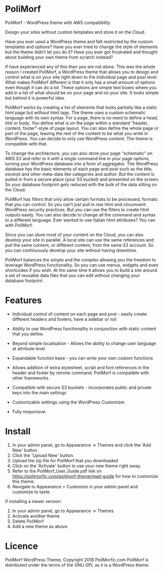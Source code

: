 # PoliMorf
PoliMorf - WordPress theme with AWS compatibility

Design your sites without custom templates and store it on the Cloud.

Have you ever used a WordPress theme and felt restricted by the custom templates and options? Have you ever tried to change the style of elements but the theme didn’t let you do it? Have you ever got frustrated and thought about building your own theme from scratch instead?

If have experienced any of this then you are not alone. This was the whole reason I created PoliMorf, a WordPress theme that allows you to design and control what is on your site right down to the individual page and post level.  What makes PoliMorf different is that it only has a small amount of options even though it can do a lot. These options are simple text boxes where you add in a list of what should be on your page and on your site. It looks simple but behind it is powerful idea. 

PoliMorf works by creating a list of elements that looks partially like a static html page but without html tags. The theme uses a custom schematic language with its own syntax. For a page, there is no need to define a head, title or body. You define what is on the page within a standard “header, content, footer”-style of page layout. You can also define the whole page or part of the page, leaving the rest of the content to be what you write in WordPress. You can decide to only use WordPress content. The theme is compatible with that.

To change the architecture, you can also store your page “schematic” on AWS S3 and refer to it with a single command line in your page options, turning your WordPress database into a form of aggregator. The WordPress database has the basic elements of each page and post such as the title, excerpt and other meta-data like categories and author. But the content is pulled in from a secure place (your S3 bucket) and presented on the screen. So your database footprint gets reduced with the bulk of the data sitting on the Cloud. 

PoliMorf has filters that only allow certain formats to be processed, formats that you can control. So you can’t just pull in raw html and circumvent WordPress security practices. But you can use the filters to create html outputs easily. You can also decide to change all the command and syntax to a different language. Ever wanted to use Italian html attributes? You can with PoliMorf.

Since you can store most of your content on the Cloud, you can also develop your site in parallel. A local site can use the same references and pull the same content, or different content, from the same S3 account. So you can continuously develop your site without having downtime. 

PoliMorf balances the simple and the complex allowing you the freedom to leverage WordPress functionality. So you can use menus, widgets and even shortcodes if you wish. At the same time it allows you to build a site around a set of reusable data files that you can edit without changing your database footprint. 


# Features

- Individual control of content on each page and post - easily create different headers and footers, have a sidebar or not

- Ability to use WordPress functionality in conjunction with static content that you define.

- Beyond simple localisation - Allows the ability to change user language at attribute level

- Expandable function base - you can write your own custom functions

- Allows addition of extra stylesheet, script and font references in the header and footer by remote command. PoliMorf is compatible with other frameworks.

- Compatible with secure S3 buckets - incorporates public and private keys into the main settings

- Customizable settings using the WordPress Customizer.

- Fully responsive.

# Install

1. In your admin panel, go to Appearance -> Themes and click the 'Add New' button.
2. Click the 'Upload New' button.
3. Upload the zip file for PoliMorf that you downloaded
4. Click on the 'Activate' button to use your new theme right away.
5. Refer to the PoliMorf_User_Guide.pdf link on https://polimorfic.com/polimorf-theme/read-guide for how to customize this theme.
6. Navigate to Appearance > Customize in your admin panel and customize to taste.

If installing a newer version:

1. In your admin panel, go to Appearance -> Themes
2. Activate another theme
3. Delete PoliMorf
4. Add a new theme as above.

# Licence

PoliMorf WordPress Theme, Copyright 2018 PoliMorfic.com
PoliMorf is distributed under the terms of the GNU GPL as it is a
WordPress theme.

